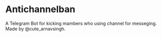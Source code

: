 # Antichannelban
A Telegram Bot for kicking mambers who using channel for messeging. Made by @cute_arnavsingh.
